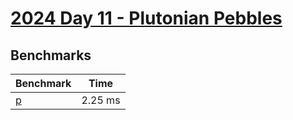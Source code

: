 # [2024 Day 11 - Plutonian Pebbles](https://adventofcode.com/2024/day/11)

## Benchmarks

<!-- BEGIN benches -->
| Benchmark            | Time    |
| -------------------- | ------- |
| [p](./src/lib.rs#L4) | 2.25 ms |

<!-- END benches -->
<!-- BEGIN other_benches -->

<!-- END other_benches -->